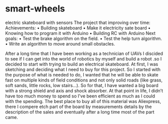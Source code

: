 # smart-wheels
electric skateboard with sensors
The project that improving over time:
Achievements:
•	Building skateboard
•	Make it electricity sate board
•	Knowing how to program it with Arduino
•	Building  RC with Arduino 
Next goals:
•	Test the brake algorithm on the field.
•	Test the help turn algorithm.
•	Write an algorithm to move around small obstacles.

After a long time that I have been working as a technician of UAVs I discided to see if I can get into the world of robotics by myself and build a robot .so I decided to start with trying to build an electrical skateboard. At first, I was sketching and deciding what I need to buy for this project. So I started with the purpose of what is needed to do, I wanted that he will be able to skate fast on multiple kinds of field conditions and not only solid roads (like grass, soft sands, little rocks, low stairs…). So for that, I have wanted a big board with a strong shield and axis and shock absorber. At that point in life, I didn’t have too much money to spend so I've been efficient as much as I could with the spending. The best place to buy all of this material was Aliexpress, there I compere etch part of the board by measurements details by the description of the sales and eventually after a long time most of the part came.

